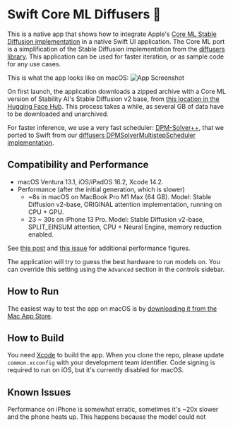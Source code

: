 #  Swift Core ML Diffusers 🧨

This is a native app that shows how to integrate Apple's [Core ML Stable Diffusion implementation](https://github.com/apple/ml-stable-diffusion) in a native Swift UI application. The Core ML port is a simplification of the Stable Diffusion implementation from the [diffusers library](https://github.com/huggingface/diffusers). This application can be used for faster iteration, or as sample code for any use cases.

This is what the app looks like on macOS:
![App Screenshot](screenshot.jpg)

On first launch, the application downloads a zipped archive with a Core ML version of Stability AI's Stable Diffusion v2 base, from [this location in the Hugging Face Hub](https://huggingface.co/pcuenq/coreml-stable-diffusion-2-base/tree/main). This process takes a while, as several GB of data have to be downloaded and unarchived.

For faster inference, we use a very fast scheduler: [DPM-Solver++](https://github.com/LuChengTHU/dpm-solver), that we ported to Swift from our [diffusers DPMSolverMultistepScheduler implementation](https://github.com/huggingface/diffusers/blob/main/src/diffusers/schedulers/scheduling_dpmsolver_multistep.py).

## Compatibility and Performance

- macOS Ventura 13.1, iOS/iPadOS 16.2, Xcode 14.2.
- Performance (after the initial generation, which is slower)
  * ~8s in macOS on MacBook Pro M1 Max (64 GB). Model: Stable Diffusion v2-base, ORIGINAL attention implementation, running on CPU + GPU.
  * 23 ~ 30s on iPhone 13 Pro. Model: Stable Diffusion v2-base, SPLIT_EINSUM attention, CPU + Neural Engine, memory reduction enabled.

See [this post](https://huggingface.co/blog/fast-mac-diffusers) and [this issue](https://github.com/huggingface/swift-coreml-diffusers/issues/31) for additional performance figures.

The application will try to guess the best hardware to run models on. You can override this setting using the `Advanced` section in the controls sidebar.

## How to Run

The easiest way to test the app on macOS is by [downloading it from the Mac App Store](https://apps.apple.com/app/diffusers/id1666309574).

## How to Build

You need [Xcode](https://developer.apple.com/xcode/) to build the app. When you clone the repo, please update `common.xcconfig` with your development team identifier. Code signing is required to run on iOS, but it's currently disabled for macOS.

## Known Issues

Performance on iPhone is somewhat erratic, sometimes it's ~20x slower and the phone heats up. This happens because the model could not